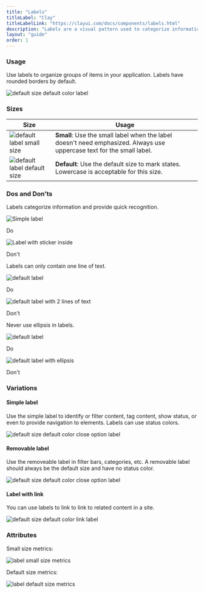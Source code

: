 ```yaml
---
title: "Labels"
titleLabel: "Clay"
titleLabelLink: "https://clayui.com/docs/components/labels.html"
description: "Labels are a visual pattern used to categorize information providing quick and easy recognition."
layout: "guide"
order: 1
---
```




### Usage
Use labels to organize groups of items in your application. Labels have rounded borders by default.

![default size default color label](../../../images/Labels.jpg)

### Sizes

| Size | Usage |
| ---- | ----- |
| ![default label small size](../../../images/LabelSmall.jpg) | **Small**: Use the small label when the label doesn't need emphasized. Always use uppercase text for the small label. |
| ![default label default size](../../../images/LabelDefault.jpg) | **Default**: Use the default size to mark states. Lowercase is acceptable for this size. |

### Dos and Don'ts

Labels categorize information and provide quick recognition.

<div class="row">
	<div class="dodont col-lg">
		<img class="do" src="../../../images/LabelSmallDo.jpg" alt="Simple label">
		<p class="do">Do</p>
	</div>
	<div class="dodont col-lg">
		<img class="dont" src="../../../images/LabelSmallDont.jpg" alt="Label with sticker inside">
		<p class="dont">Don't</p>
	</div>
</div>

Labels can only contain one line of text.

<div class="row">
	<div class="dodont col-lg">
		<img class="do" src="../../../images/LabelTextDo.jpg" alt="default label">
		<p class="do">Do</p>
	</div>
	<div class="dodont col-lg">
		<img class="dont" src="../../../images/LabelTextDontLines.jpg" alt="default label with 2 lines of text">
		<p class="dont">Don't</p>
	</div>
</div>

Never use ellipsis in labels.

<div class="row">
	<div class="dodont col-lg">
		<img class="do" src="../../../images/LabelTextDo.jpg" alt="default label">
		<p class="do">Do</p>
	</div>
	<div class="dodont col-lg">
		<img class="dont" src="../../../images/LabelTextDontEllipsis.jpg" alt="default label with ellipsis">
		<p class="dont">Don't</p>
	</div>
</div>


### Variations

#### Simple label

Use the simple label to identify or filter content, tag content, show status, or even to provide navigation to elements. Labels can use status colors.

![default size default color close option label](../../../images/LabelDefault.jpg)

#### Removable label

Use the removeable label in filter bars, categories, etc. A removable label should always be the default size and have no status color.

![default size default color close option label](../../../images/LabelRemovable.jpg)

#### Label with link

You can use labels to link to link to related content in a site.

![default size default color link label](../../../images/LabelLink.jpg)

### Attributes

Small size metrics:

![label small size metrics](../../../images/LabelSmallMetrics.jpg)

Default size metrics:

![label default size metrics](../../../images/LabelMetrics.jpg)

